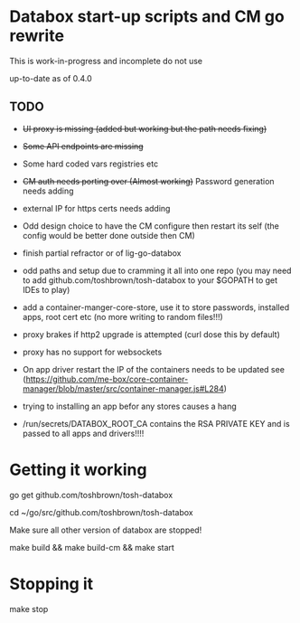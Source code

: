 # Databox start-up scripts and CM go rewrite

This is work-in-progress and incomplete do not use

up-to-date as of 0.4.0

## TODO

- ~~UI proxy is missing (added but working but the path needs fixing)~~
- ~~Some API endpoints are missing~~
- Some hard coded vars registries etc
- ~~CM auth needs porting over (Almost working)~~ Password generation needs adding
- external IP for https certs needs adding

- Odd design choice to have the CM configure then restart its self (the config would be better done outside then CM)

- finish partial refractor or of lig-go-databox
- odd paths and setup due to cramming it all into one repo (you may need to add github.com/toshbrown/tosh-databox to your $GOPATH to get IDEs to play)
- add a container-manger-core-store, use it to store passwords, installed apps, root cert etc (no more writing to random files!!!)
- proxy brakes if http2 upgrade is attempted (curl dose this by default)
- proxy has no support for websockets
- On app driver restart the IP of the containers needs to be updated see (https://github.com/me-box/core-container-manager/blob/master/src/container-manager.js#L284)
- trying to installing an app befor any stores causes a hang
- /run/secrets/DATABOX_ROOT_CA contains the RSA PRIVATE KEY and is passed to all apps and drivers!!!!


# Getting it working

go get github.com/toshbrown/tosh-databox

cd ~/go/src/github.com/toshbrown/tosh-databox

Make sure all other version of databox are stopped!

make build && make build-cm && make start

# Stopping it

make stop